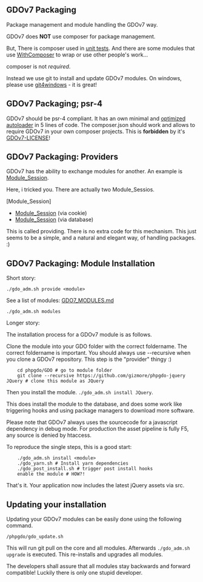 ## GDOv7 Packaging

Package management and module handling the GDOv7 way.

GDOv7 does **NOT** use composer for package management.

But,
There is composer used in [unit tests](GDO7_TESTING.md).
And there are some modules that use [WithComposer](../GDO/Core/WithComposer.php) to wrap or use other people's work...

composer is not *required*.

Instead we use git to install and update GDOv7 modules.
On windows, please use [git4windows](https://gitforwindows.org/) - it is great!


## GDOv7 Packaging; psr-4

GDOv7 should be psr-4 compliant.
It has an own minimal and [optimized autoloader](../GDO7.php#L23) in 5 lines of code.
The composer.json should work and allows to require GDOv7 in your own composer projects.
This is **forbidden** by it's [GDOv7-LICENSE](../LICENSE)!


## GDOv7 Packaging: Providers

GDOv7 has the ability to exchange modules for another.
An example is [Module_Session](https://github.com/gizmore/phpgdo-session-cookie). 

Here, i tricked you.
There are actually two Module_Sessios.

[Module_Session] 
 - [Module_Session](https://github.com/gizmore/phpgdo-session-cookie) (via cookie)
 - [Module_Session](https://github.com/gizmore/phpgdo-session-db) (via database)

This is called providing.
There is no extra code for this mechanism.
This just seems to be a simple,
and a natural and elegant way, of handling packages. :)


## GDOv7 Packaging: Module Installation

Short story:

    ./gdo_adm.sh provide <module>
	
	
See a list of modules: [GDO7_MODULES.md](GDO7_MODULES.md)

    ./gdo_adm.sh modules


Longer story:

The installation process for a GDOv7 module is as follows.

Clone the module into your GDO folder with the correct foldername.
The correct foldername is important.
You should always use --recursive when you clone a GDOv7 repository.
This step is the "provider" thingy :)

        cd phpgdo/GDO # go to module folder
        git clone --recursive https://github.com/gizmore/phpgdo-jquery JQuery # clone this module as JQuery
	
	
Then you install the module. `./gdo_adm.sh install JQuery`.

This does install the module to the database, and does some work like triggering hooks and using package managers to download more software.

Please note that GDOv7 always uses the sourcecode for a javascript dependency in debug mode.
For production the asset pipeline is fully F5,
 any source is denied by htaccess.

To reproduce the single steps, this is a good start:

		
		./gdo_adm.sh install <module>
        ./gdo_yarn.sh # Install yarn dependencies
		./gdo_post_install.sh # trigger post install hooks
		enable the module # HOW?!
    

That's it.
Your application now includes the latest jQuery assets via src.

 
## Updating your installation

Updating your GDOv7 modules can be easily done using the following command.

    /phpgdo/gdo_update.sh
	
	
This will run git pull on the core and all modules.
Afterwards `./gdo_adm.sh upgrade` is executed.
This re-installs and upgrades all modules.

The developers shall assure that all modules stay backwards and forward compatible!
Luckily there is only one stupid developer.

